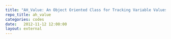 ```yaml
---
title: "AH_Value: An Object Oriented Class for Tracking Variable Values and Updating on Variable Change"
repo_title: ah_value
categories: codes
date:   2012-11-12 12:00:00
layout: external
---
```

